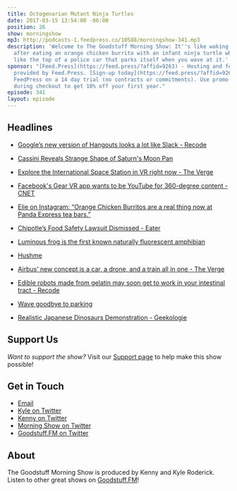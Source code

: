 ```yaml
---
title: Octogenarian Mutant Ninja Turtles
date: 2017-03-15 13:54:00 -06:00
position: 26
show: morningshow
mp3: http://podcasts-1.feedpress.co/10588/morningshow-341.mp3
description: 'Welcome to The Goodstuff Morning Show: It''s like waking up with dry-mouth
  after eating an orange chicken burrito with an infant ninja turtle whose shell glows
  like the top of a police car that parks itself when you wave at it.'
sponsor: "[Feed.Press](https://feed.press/?affid=9263) - Hosting and feed support
  provided by Feed.Press. [Sign-up today](https://feed.press/?affid=9263) and try
  FeedPress on a 14 day trial (no contracts or commitments). Use promo code `morningshow`
  during checkout to get 10% off your first year."
episode: 341
layout: episode
---
```


## Headlines
* [Google’s new version of Hangouts looks a lot like Slack - Recode](http://www.recode.net/2017/3/9/14872162/googles-hangouts-slack-rooms-thread-conversation)
* [Cassini Reveals Strange Shape of Saturn's Moon Pan](https://www.nasa.gov/image-feature/jpl/cassini-reveals-strange-shape-of-saturns-moon-pan)
* [Explore the International Space Station in VR right now - The Verge](http://www.theverge.com/2017/3/9/14870462/oculus-nasa-esa-mission-iss-vr-space-station-simulator)
* [Facebook's Gear VR app wants to be YouTube for 360-degree content - CNET](https://www.cnet.com/news/facebook-360-app-samsung-gear-vr/?part=propeller&amp;subj=news&amp;tag=link)
* [Elie on Instagram: “Orange Chicken Burritos are a real thing now at Panda Express tea bars.”](https://www.instagram.com/p/BRbo40yDjGi/)
* [Chipotle’s Food Safety Lawsuit Dismissed - Eater](http://www.eater.com/2017/3/9/14867660/chipotle-food-safety-lawsuit-shareholders-dismissed)

* [Luminous frog is the first known naturally fluorescent amphibian](https://www.newscientist.com/article/2124466-luminous-frog-is-the-first-known-naturally-fluorescent-amphibian/?utm_campaign=RSS%7CNSNS&utm_source=NSNS&utm_medium=RSS&campaign_id=RSS%7CNSNS-)
* [Hushme](http://gethushme.com/)
* [Airbus’ new concept is a car, a drone, and a train all in one - The Verge](http://www.theverge.com/2017/3/7/14841324/airbus-concept-car-drone-train-geneva-motor-show)
* [Edible robots made from gelatin may soon get to work in your intestinal tract - Recode](https://www.recode.net/2017/3/12/14898954/edible-robots-gelatin-actuators-intestinal-tract)
* [Wave goodbye to parking](http://www.thestar.com.my/tech/tech-news/2017/02/28/wave-goodbye-to-parking/)
* [Realistic Japanese Dinosaurs Demonstration - Geekologie](http://geekologie.com/2017/02/realistic-japanese-dinosaurs-demonstrati.php)

## Support Us
*Want to support the show?* Visit our [Support page](/support) to help make this show possible!

## Get in Touch
* [Email](mailto:kyle@goodstuff.fm)
* [Kyle on Twitter](http://twitter.com/dogburps)
* [Kenny on Twitter](http://twitter.com/pizzarobotics)
* [Morning Show on Twitter](http://twitter.com/morningshowam)
* [Goodstuff.FM on Twitter](http://twitter.com/goodstufffm)

## About
The Goodstuff Morning Show is produced by Kenny and Kyle Roderick. Listen to other great shows on [Goodstuff.FM](http://goodstuff.fm/shows)!
